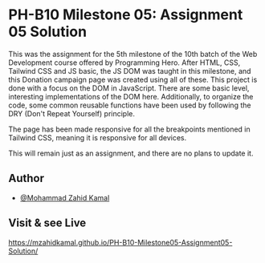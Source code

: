 
# PH-B10 Milestone 05: Assignment 05 Solution

This was the assignment for the 5th milestone of the 10th batch of the Web Development course offered by Programming Hero. After HTML, CSS, Tailwind CSS and JS basic, the JS DOM was taught in this milestone, and this Donation campaign page was created using all of these. This project is done with a focus on the DOM in JavaScript. There are some basic level, interesting implementations of the DOM here. Additionally, to organize the code, some common reusable functions have been used by following the DRY (Don't Repeat Yourself) principle.

The page has been made responsive for all the breakpoints mentioned in Tailwind CSS, meaning it is responsive for all devices.

This will remain just as an assignment, and there are no plans to update it.
## Author

- [@Mohammad Zahid Kamal](https://github.com/MZahidKamal)


## Visit & see Live

https://mzahidkamal.github.io/PH-B10-Milestone05-Assignment05-Solution/